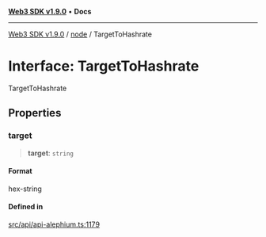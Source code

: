 [**Web3 SDK v1.9.0**](../../../README.md) • **Docs**

***

[Web3 SDK v1.9.0](../../../globals.md) / [node](../README.md) / TargetToHashrate

# Interface: TargetToHashrate

TargetToHashrate

## Properties

### target

> **target**: `string`

#### Format

hex-string

#### Defined in

[src/api/api-alephium.ts:1179](https://github.com/Mystic-Nayy/alephium-web3/blob/c1afd789a197ce5fe21f08c2965942090157c33d/packages/web3/src/api/api-alephium.ts#L1179)
